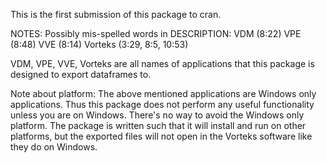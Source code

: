 This is the first submission of this package to cran.

NOTES:
Possibly mis-spelled words in DESCRIPTION:
  VDM (8:22)
  VPE (8:48)
  VVE (8:14)
  Vorteks (3:29, 8:5, 10:53)

VDM, VPE, VVE, Vorteks are all names of applications that this package is designed to export dataframes to.

Note about platform: The above mentioned applications are Windows only applications. Thus this package does not perform any useful functionality unless you are on Windows. There's no way to avoid the Windows only platform. The package is written such that it will install and run on other platforms, but the exported files will not open in the Vorteks software like they do on Windows.
